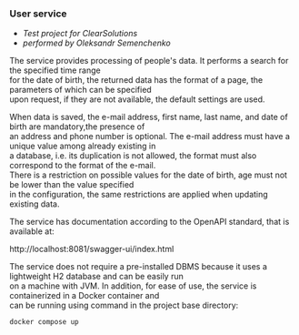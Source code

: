
### User service

- _Test project for ClearSolutions_ 
- _performed by Oleksandr Semenchenko_

The service provides processing of people's data. It performs a search for the specified time range \
for the date of birth, the returned data has the format of a page, the parameters of which can be specified \
upon request, if they are not available, the default settings are used.

When data is saved, the e-mail address, first name, last name, and date of birth are mandatory,the presence of \
an address and phone number is optional. The e-mail address must have a unique value among already existing in \
a database, i.e. its duplication is not allowed, the format must also correspond to the format of the e-mail. \
There is a restriction on possible values for the date of birth, age must not be lower than the value specified \
in the configuration, the same restrictions are applied when updating existing data.

The service has documentation according to the OpenAPI standard, that is available at:

http://localhost:8081/swagger-ui/index.html

The service does not require a pre-installed DBMS because it uses a lightweight H2 database and can be easily run \
on a machine with JVM. In addition, for ease of use, the service is containerized in a Docker container and \
can be running using command in the project base directory:

```sh
docker compose up
```